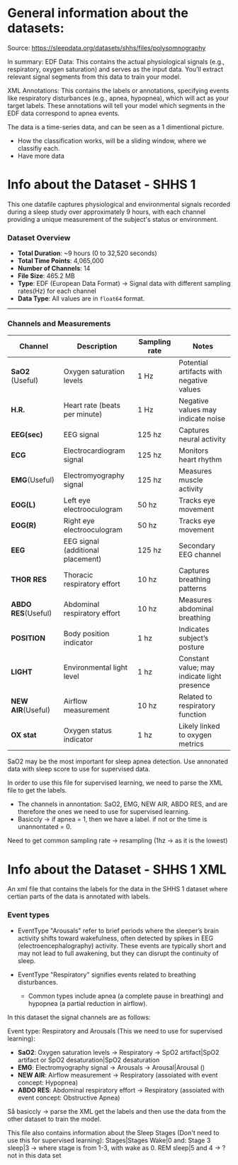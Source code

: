 # General information about the datasets:
Source: https://sleepdata.org/datasets/shhs/files/polysomnography

In summary:
EDF Data: This contains the actual physiological signals (e.g., respiratory, oxygen saturation) and serves as the input data. You’ll extract relevant signal segments from this data to train your model.

XML Annotations: This contains the labels or annotations, specifying events like respiratory disturbances (e.g., apnea, hypopnea), which will act as your target labels. These annotations will tell your model which segments in the EDF data correspond to apnea events.

The data is a time-series data, and can be seen as a 1 dimentional picture.
* How the classification works, will be a sliding window, where we classifiy each.
* Have more data

# Info about the Dataset - SHHS 1
This one datafile captures physiological and environmental signals recorded during a sleep study over approximately 9 hours, with each channel providing a unique measurement of the subject's status or environment.
### Dataset Overview
- **Total Duration**: ~9 hours (0 to 32,520 seconds)
- **Total Time Points**: 4,065,000
- **Number of Channels**: 14
- **File Size**: 465.2 MB
- **Type**: EDF (European Data Format) -> Signal data with different sampling rates(Hz) for each channel
- **Data Type**: All values are in `float64` format.
---

### Channels and Measurements
| Channel           | Description                              | Sampling rate | Notes                                           |
|-------------------|------------------------------------------|---------------|-------------------------------------------------|
| **SaO2** (Useful) | Oxygen saturation levels                 | 1 Hz          | Potential artifacts with negative values        |
| **H.R.**          | Heart rate (beats per minute)            | 1 Hz          | Negative values may indicate noise              |
| **EEG(sec)**      | EEG signal                               | 125 hz        | Captures neural activity                        |
| **ECG**           | Electrocardiogram signal                 | 125 hz        | Monitors heart rhythm                           |
| **EMG**(Useful)   | Electromyography signal                  | 125 hz        | Measures muscle activity                        |
| **EOG(L)**        | Left eye electrooculogram                | 50 hz         | Tracks eye movement                             |
| **EOG(R)**        | Right eye electrooculogram               | 50 hz         | Tracks eye movement                             |
| **EEG**           | EEG signal (additional placement)        | 125 hz        | Secondary EEG channel                           |
| **THOR RES**      | Thoracic respiratory effort              | 10 hz         | Captures breathing patterns                     |
| **ABDO RES**(Useful)| Abdominal respiratory effort             | 10 hz         | Measures abdominal breathing                    |
| **POSITION**      | Body position indicator                  | 1 hz          | Indicates subject’s posture                     |
| **LIGHT**         | Environmental light level                | 1 hz          | Constant value; may indicate light presence     |
| **NEW AIR**(Useful)| Airflow measurement                      | 10 hz         | Related to respiratory function                 |
| **OX stat**       | Oxygen status indicator                  | 1 hz          | Likely linked to oxygen metrics                |

SaO2 may be the most important for sleep apnea detection. Use annonated data with sleep score to use for supervised data.

In order to use this file for supervised learning, we need to parse the XML file to get the labels.
  - The channels in annontation: SaO2, EMG, NEW AIR, ABDO RES, and are therefore the ones we need to use for supervised learning.
  - Basiccly -> if apnea = 1, then we have a label. if not or the time is unannontated = 0.

Need to get common sampling rate -> resampling (1hz -> as it is the lowest)

# Info about the Dataset - SHHS 1 XML

An xml file that contains the labels for the data in the SHHS 1 dataset where certian parts of the data is annotated with labels.

### Event types

- EventType "Arousals" refer to  brief periods where the sleeper’s brain activity shifts toward wakefulness, 
often detected by spikes in EEG (electroencephalography) activity.
These events are typically short and may not lead to full awakening, but they can disrupt the continuity of sleep.

- EventType "Respiratory" signifies events related to breathing disturbances. 
  - Common types include apnea (a complete pause in breathing) and hypopnea (a partial reduction in airflow).

In this dataset the signal channels are as follows:

Event type:
Respiratory and Arousals (This we need to use for supervised learning):
- **SaO2**: Oxygen saturation levels -> Respiratory -> <EventConcept>SpO2 artifact|SpO2 artifact</EventConcept> or SpO2 desaturation|SpO2 desaturation
- **EMG**: Electromyography signal -> Arousals -> <EventConcept>Arousal|Arousal ()</EventConcept>
- **NEW AIR**: Airflow measurement -> Respiratory (assoiated with event concept: Hypopnea)
- **ABDO RES**: Abdominal respiratory effort -> Respiratory (assoiated with event concept: Obstructive Apnea)

Så basiccly -> parse the XML get the labels and then use the data from the other dataset to train the model.

This file also contains information about the
Sleep Stages (Don't need to use this for supervised learning):
<EventType>Stages|Stages</EventType>
<EventConcept>Wake|0</EventConcept>
and:
<EventConcept>Stage 3 sleep|3</EventConcept> -> where stage is from 1-3, with wake as 0. REM sleep|5 and 4 -> ? not in this data set

